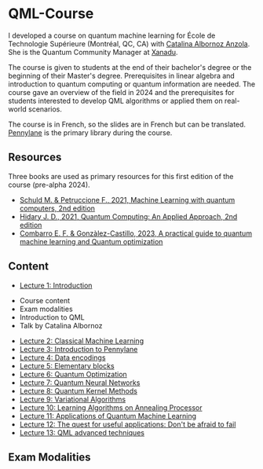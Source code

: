 # QML-Course
I developed a course on quantum machine learning for École de Technologie Supérieure (Montréal, QC, CA) with [Catalina Albornoz Anzola](https://www.linkedin.com/in/catalinaalbornoz/). She is the Quantum Community Manager at [Xanadu](https://xanadu.ai). 

The course is given to students at the end of their bachelor's degree or the beginning of their Master's degree. Prerequisites in linear algebra and introduction to quantum computing or quantum information are needed. The course gave an overview of the field in 2024 and the prerequisites for students interested to develop QML algorithms or applied them on real-world scenarios. 

The course is in French, so the slides are in French but can be translated. [Pennylane](https://pennylane.ai) is the primary library during the course. 

## Resources 
Three books are used as primary resources for this first edition of the course (pre-alpha 2024). 
- [Schuld M. & Petruccione F., 2021, Machine Learning with quantum computers, 2nd edition](https://link.springer.com/book/10.1007/978-3-030-83098-4)
- [Hidary J. D., 2021, Quantum Computing: An Applied Approach, 2nd edition](https://link.springer.com/book/10.1007/978-3-030-83274-2)
- [Combarro E. F. & Gonzàlez-Castillo, 2023, A practical guide to quantum machine learning and Quantum optimization](https://www.packtpub.com/product/a-practical-guide-to-quantum-machine-learning-and-quantum-optimization/9781804613832)

## Content 

- [Lecture 1: Introduction]()
* Course content
* Exam modalities
* Introduction to QML
* Talk by Catalina Albornoz 
- [Lecture 2: Classical Machine Learning]()
- [Lecture 3: Introduction to Pennylane]()
- [Lecture 4: Data encodings]()
- [Lecture 5: Elementary blocks]()
- [Lecture 6: Quantum Optimization]()
- [Lecture 7: Quantum Neural Networks]()
- [Lecture 8: Quantum Kernel Methods]()
- [Lecture 9: Variational Algorithms]()
- [Lecture 10: Learning Algorithms on Annealing Processor]()
- [Lecture 11: Applications of Quantum Machine Learning]()
- [Lecture 12: The quest for useful applications: Don't be afraid to fail]()
- [Lecture 13: QML advanced techniques]()


## Exam Modalities 


